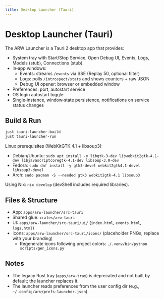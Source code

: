 ```yaml
---
title: Desktop Launcher (Tauri)
---
```


# Desktop Launcher (Tauri)

The ARW Launcher is a Tauri 2 desktop app that provides:

- System tray with Start/Stop Service, Open Debug UI, Events, Logs, Models (stub), Connections (stub).
- In‑app windows:
  - Events: streams `/events` via SSE (Replay 50, optional filter)
  - Logs: polls `/introspect/stats` and shows counters + raw JSON
  - Debug UI opener: browser or embedded window
- Preferences: port, autostart service
- OS login autostart toggle
- Single‑instance, window‑state persistence, notifications on service status changes

## Build & Run

```bash
just tauri-launcher-build
just tauri-launcher-run
```

Linux prerequisites (WebKitGTK 4.1 + libsoup3):

- Debian/Ubuntu: `sudo apt install -y libgtk-3-dev libwebkit2gtk-4.1-dev libjavascriptcoregtk-4.1-dev libsoup-3.0-dev`
- Fedora: `sudo dnf install -y gtk3-devel webkit2gtk4.1-devel libsoup3-devel`
- Arch: `sudo pacman -S --needed gtk3 webkit2gtk-4.1 libsoup3`

Using Nix: `nix develop` (devShell includes required libraries).

## Files & Structure

- App: `apps/arw-launcher/src-tauri`
- Shared glue: `crates/arw-tauri`
- UI: `apps/arw-launcher/src-tauri/ui/` (`index.html`, `events.html`, `logs.html`)
- Icons: `apps/arw-launcher/src-tauri/icons/` (placeholder PNGs; replace with your branding)
  - Regenerate icons following project colors: `./.venv/bin/python scripts/gen_icons.py`

## Notes

- The legacy Rust tray (`apps/arw-tray`) is deprecated and not built by default; the launcher replaces it.
- The launcher reads preferences from the user config dir (e.g., `~/.config/arw/prefs-launcher.json`).

